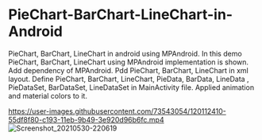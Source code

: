 # PieChart-BarChart-LineChart-in-Android
PieChart, BarChart, LineChart in android using MPAndroid.
In this demo PieChart, BarChart, LineChart using MPAndroid implementation is shown. 
Add dependency of MPAndroid. 
Pdd PieChart, BarChart, LineChart in xml layout. 
Define PieChart, BarChart, LineChart, PieData, BarData, LineData , PieDataSet, BarDataSet, LineDataSet in MainActivity file. 
Applied animation and material colors to it.

https://user-images.githubusercontent.com/73543054/120112410-55df8f80-c193-11eb-9b49-3e920d96b6fc.mp4
![Screenshot_20210530-220619](https://user-images.githubusercontent.com/73543054/120112402-4d875480-c193-11eb-9670-fea7aced01c8.png)

